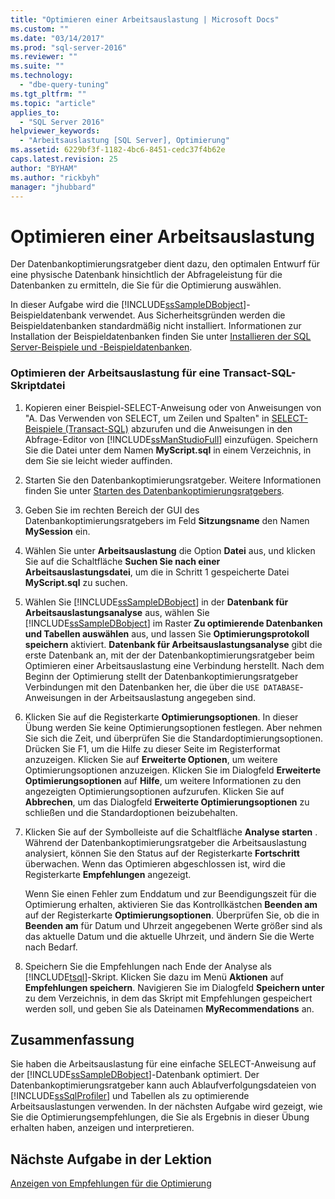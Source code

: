 ```yaml
---
title: "Optimieren einer Arbeitsauslastung | Microsoft Docs"
ms.custom: ""
ms.date: "03/14/2017"
ms.prod: "sql-server-2016"
ms.reviewer: ""
ms.suite: ""
ms.technology: 
  - "dbe-query-tuning"
ms.tgt_pltfrm: ""
ms.topic: "article"
applies_to: 
  - "SQL Server 2016"
helpviewer_keywords: 
  - "Arbeitsauslastung [SQL Server], Optimierung"
ms.assetid: 6229bf3f-1182-4bc6-8451-cedc37f4b62e
caps.latest.revision: 25
author: "BYHAM"
ms.author: "rickbyh"
manager: "jhubbard"
---
```

# Optimieren einer Arbeitsauslastung
Der Datenbankoptimierungsratgeber dient dazu, den optimalen Entwurf für eine physische Datenbank hinsichtlich der Abfrageleistung für die Datenbanken zu ermitteln, die Sie für die Optimierung auswählen.  
  
In dieser Aufgabe wird die [!INCLUDE[ssSampleDBobject](../../includes/sssampledbobject-md.md)]-Beispieldatenbank verwendet. Aus Sicherheitsgründen werden die Beispieldatenbanken standardmäßig nicht installiert. Informationen zur Installation der Beispieldatenbanken finden Sie unter [Installieren der SQL Server-Beispiele und -Beispieldatenbanken](http://sqlserversamples.codeplex.com).  
  
### Optimieren der Arbeitsauslastung für eine Transact-SQL-Skriptdatei  
  
1.  Kopieren einer Beispiel-SELECT-Anweisung oder von Anweisungen von "A. Das Verwenden von SELECT, um Zeilen und Spalten" in [SELECT-Beispiele &#40;Transact-SQL&#41;](../../t-sql/queries/select-examples-transact-sql.md) abzurufen und die Anweisungen in den Abfrage-Editor von [!INCLUDE[ssManStudioFull](../../includes/ssmanstudiofull-md.md)] einzufügen. Speichern Sie die Datei unter dem Namen **MyScript.sql** in einem Verzeichnis, in dem Sie sie leicht wieder auffinden.  
  
2.  Starten Sie den Datenbankoptimierungsratgeber. Weitere Informationen finden Sie unter [Starten des Datenbankoptimierungsratgebers](../../tools/dta/launching-database-engine-tuning-advisor.md).  
  
3.  Geben Sie im rechten Bereich der GUI des Datenbankoptimierungsratgebers im Feld **Sitzungsname** den Namen **MySession** ein.  
  
4.  Wählen Sie unter **Arbeitsauslastung** die Option **Datei** aus, und klicken Sie auf die Schaltfläche **Suchen Sie nach einer Arbeitsauslastungsdatei**, um die in Schritt 1 gespeicherte Datei **MyScript.sql** zu suchen.  
  
5.  Wählen Sie [!INCLUDE[ssSampleDBobject](../../includes/sssampledbobject-md.md)] in der **Datenbank für Arbeitsauslastungsanalyse** aus, wählen Sie [!INCLUDE[ssSampleDBobject](../../includes/sssampledbobject-md.md)] im Raster **Zu optimierende Datenbanken und Tabellen auswählen** aus, und lassen Sie **Optimierungsprotokoll speichern** aktiviert. **Datenbank für Arbeitsauslastungsanalyse** gibt die erste Datenbank an, mit der der Datenbankoptimierungsratgeber beim Optimieren einer Arbeitsauslastung eine Verbindung herstellt. Nach dem Beginn der Optimierung stellt der Datenbankoptimierungsratgeber Verbindungen mit den Datenbanken her, die über die `USE DATABASE`-Anweisungen in der Arbeitsauslastung angegeben sind.  
  
6.  Klicken Sie auf die Registerkarte **Optimierungsoptionen**. In dieser Übung werden Sie keine Optimierungsoptionen festlegen. Aber nehmen Sie sich die Zeit, und überprüfen Sie die Standardoptimierungsoptionen. Drücken Sie F1, um die Hilfe zu dieser Seite im Registerformat anzuzeigen. Klicken Sie auf **Erweiterte Optionen**, um weitere Optimierungsoptionen anzuzeigen. Klicken Sie im Dialogfeld **Erweiterte Optimierungsoptionen** auf **Hilfe**, um weitere Informationen zu den angezeigten Optimierungsoptionen aufzurufen. Klicken Sie auf **Abbrechen**, um das Dialogfeld **Erweiterte Optimierungsoptionen** zu schließen und die Standardoptionen beizubehalten.  
  
7.  Klicken Sie auf der Symbolleiste auf die Schaltfläche **Analyse starten** . Während der Datenbankoptimierungsratgeber die Arbeitsauslastung analysiert, können Sie den Status auf der Registerkarte **Fortschritt** überwachen. Wenn das Optimieren abgeschlossen ist, wird die Registerkarte **Empfehlungen** angezeigt.  
  
    Wenn Sie einen Fehler zum Enddatum und zur Beendigungszeit für die Optimierung erhalten, aktivieren Sie das Kontrollkästchen **Beenden am** auf der Registerkarte **Optimierungsoptionen**. Überprüfen Sie, ob die in **Beenden am** für Datum und Uhrzeit angegebenen Werte größer sind als das aktuelle Datum und die aktuelle Uhrzeit, und ändern Sie die Werte nach Bedarf.  
  
8.  Speichern Sie die Empfehlungen nach Ende der Analyse als [!INCLUDE[tsql](../../includes/tsql-md.md)]-Skript. Klicken Sie dazu im Menü **Aktionen** auf **Empfehlungen speichern**. Navigieren Sie im Dialogfeld **Speichern unter** zu dem Verzeichnis, in dem das Skript mit Empfehlungen gespeichert werden soll, und geben Sie als Dateinamen **MyRecommendations** an.  
  
## Zusammenfassung  
Sie haben die Arbeitsauslastung für eine einfache SELECT-Anweisung auf der [!INCLUDE[ssSampleDBobject](../../includes/sssampledbobject-md.md)]-Datenbank optimiert. Der Datenbankoptimierungsratgeber kann auch Ablaufverfolgungsdateien von [!INCLUDE[ssSqlProfiler](../../includes/sssqlprofiler-md.md)] und Tabellen als zu optimierende Arbeitsauslastungen verwenden. In der nächsten Aufgabe wird gezeigt, wie Sie die Optimierungsempfehlungen, die Sie als Ergebnis in dieser Übung erhalten haben, anzeigen und interpretieren.  
  
## Nächste Aufgabe in der Lektion  
[Anzeigen von Empfehlungen für die Optimierung](../../tools/dta/viewing-tuning-recommendations.md)  
  
  
  
